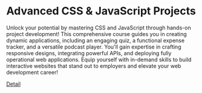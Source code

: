 # Advanced CSS & JavaScript Projects

Unlock your potential by mastering CSS and JavaScript through hands-on project development! This comprehensive course guides you in creating dynamic applications, including an engaging quiz, a functional expense tracker, and a versatile podcast player. You'll gain expertise in crafting responsive designs, integrating powerful APIs, and deploying fully operational web applications. Equip yourself with in-demand skills to build interactive websites that stand out to employers and elevate your web development career! 

[Detail](https://eduitfree.com/course/advanced-css-javascript-projects)